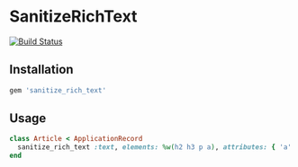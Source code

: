 # SanitizeRichText

[![Build Status](https://travis-ci.org/komposable/sanitize_rich_text.svg?branch=master)](https://travis-ci.org/komposable/sanitize_rich_text)

## Installation

```rb
gem 'sanitize_rich_text'
```

## Usage

```rb
class Article < ApplicationRecord
  sanitize_rich_text :text, elements: %w(h2 h3 p a), attributes: { 'a' => ['href', 'target'] }
end
```
